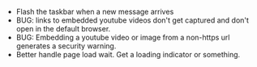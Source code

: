 * Flash the taskbar when a new message arrives
* BUG: links to embedded youtube videos don't get captured and don't open in the default browser.
* BUG: Embedding a youtube video or image from a non-https url generates a security warning.
* Better handle page load wait. Get a loading indicator or something.
